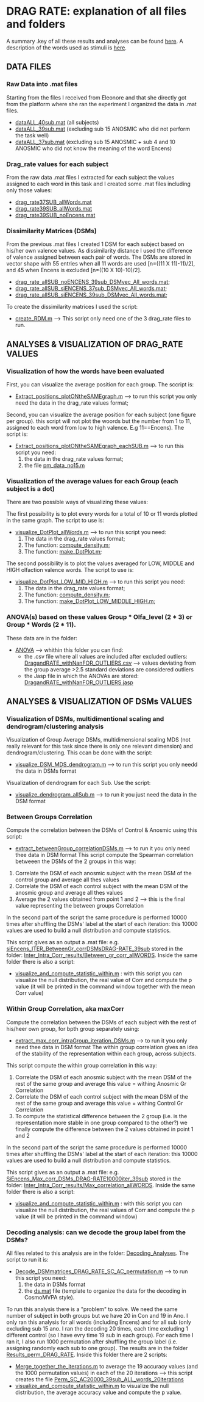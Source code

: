 # DRAG RATE: explanation of all files and folders
A summary .key of all these results and analyses can be found [here](https://www.dropbox.com/scl/fi/mtfw6pfnipusdtctxlgrd/Results_withAndWithoutSomewords_sub_Feb24.key?rlkey=6d0rtp7dtqb62ntntiiw4jada&dl=0).
A description of the words used as stimuli is [here](https://www.dropbox.com/scl/fi/ic678hfzf1d7gg890crxu/Tableaux_Stimuli_EleonoreNov23.pdf?rlkey=gsn6u0q470tryhl50d5jnwiru&dl=0).

## DATA FILES

### Raw Data into .mat files
Starting from the files I received from Eleonore and that she directly got from the platform where she ran the experiment I organized the data in .mat files.

- <ins>dataALL_40sub.mat</ins> (all subjects)
- <ins>dataALL_39sub.mat</ins> (excluding sub 15 ANOSMIC who did not perform the task well)
- <ins>dataALL_37sub.mat</ins> (excluding sub 15 ANOSMIC + sub 4 and 10 ANOSMIC who did not know the meaning of the word Encens)

### Drag_rate values for each subject
From the raw data .mat files I extracted for each subject the values assigned to each word in this task and I created some .mat files including only those values:

- <ins>drag_rate37SUB_allWords.mat</ins>
- <ins>drag_rate39SUB_allWords.mat</ins>
- <ins>drag_rate39SUB_noEncens.mat</ins>

### Dissimilarity Matrices (DSMs)
From the previous .mat files I created 1 DSM for each subject based on his/her own valence values. As dissimilarity distance I used the difference of valence assigned between each pair of words.
The DSMs are stored in vector shape with 55 entries when all 11 words are used [n=((11 X 11)-11)/2], and 45 when Encens is excluded [n=((10 X 10)-10)/2].

- <ins>drag_rate_allSUB_noENCENS_39sub_DSMvec_All_words.mat</ins>;
- <ins>drag_rate_allSUB_siENCENS_37sub_DSMvec_All_words.mat</ins>;
- <ins>drag_rate_allSUB_siENCENS_39sub_DSMvec_All_words.mat</ins>;

To create the dissimilarity matrices I used the script:
- <ins>create_RDM.m</ins>
 --> This script only need one of the 3 drag_rate files to run.

## ANALYSES & VISUALIZATION OF DRAG_RATE VALUES

### Visualization of how the words have been evaluated 

First, you can visualize the average position for each group. The sccript is:
- <ins>Extract_positions_plotONtheSAMEgraph.m</ins> --> to run this script you only need the data in the drag_rate values format;

Second, you can visualize the average position for each subject (one figure per group). 
this script will not plot the woords but the number from 1 to 11, assigned to each word from low to high valence. E.g 11==Encens). The script is:
 - <ins>Extract_positions_plotONtheSAMEgraph_eachSUB.m</ins>
   --> to run this script you need:
   1. the data in the drag_rate values format;
   2. the file <ins>pm_data_no15.m</ins>
 

### Visualization of the average values for each Group (each subject is a dot)
There are two possible ways of visualizing these values:

The first possibility is to plot every words for a total of 10 or 11 words plotted in the same graph. The script to use is:
- <ins>visualize_DotPlot_allWords.m</ins>
     --> to run this script you need:
     1. The data in the drag_rate values format;
     2. The function: <ins>compute_density.m</ins>;
     3. The function: <ins>make_DotPlot.m</ins>;

The second possibility is to plot the values averaged for LOW, MIDDLE and HIGH olfaction valence words. The script to use is:
- <ins>visualize_DotPlot_LOW_MID_HIGH.m</ins>
  --> to run this script you need:
     1. The data in the drag_rate values format;
     2. The function: <ins>compute_density.m</ins>;
     3. The function: <ins>make_DotPlot_LOW_MIDDLE_HIGH.m</ins>;

 ### ANOVA(s) based on these values Group * Olfa_level (2 * 3) or Group * Words (2 * 11).
 These data are in the folder:
 - <ins>ANOVA</ins> --> whithin this folder you can find:
   - the .csv file where all values are included after excluded outliers: <ins>DragandRATE_withNanFOR_OUTLIERS.csv</ins> --> values deviating from the group average >2.5 standard deviations are considered outliers
   - the Jasp file in which the ANOVAs are stored: <ins>DragandRATE_withNanFOR_OUTLIERS.jasp</ins>
   
 
 ## ANALYSES & VISUALIZATION OF DSMs VALUES

 ### Visualization of DSMs, multidimentional scaling and dendrogram/clustering analysis
 
 Visualization of Group Average DSMs, multidimensional scaling MDS (not really relevant for this task since there is only one relevant dimension) and dendrogram/clustering. This ccan be done with the script:
 - <ins>visualize_DSM_MDS_dendrogram.m</ins> --> to run this script you only needd the data in DSMs format

Visualization of dendrogram for each Sub. Use the script:
- <ins>visualize_dendrogram_allSub.m</ins> --> to run it you just need the data in the DSM format

### Between Groups Correlation
Compute the correlation between the DSMs of Control & Anosmic using this script:
- <ins>extract_betweenGroup_correlationDSMs.m</ins> --> to run it you only need thee data in DSM format
This script compute the Spearman correlation betweeen the DSMs of the 2 groups in this way:
1. Correlate the DSM of each anosmic subject with the mean DSM of the control group and average all thes values
2. Correlate the DSM of each control subject with the mean DSM of the anosmic group and average all thes values
3. Average the 2 values obtained from point 1 and 2 --> this is the final value representing the between groups Correlation

In the second part of the script the same procedure is performed 10000 times after shuffling the DSMs' label at the start of each iteration: this 10000 values are used to build a null distribution and compute statistics.

This script gives as an output a .mat file: e.g. <ins>siEncens_ITER_BetweenGr_corrDSMsDRAG-RATE_39sub</ins> stored in the folder: <ins>Inter_Intra_Corr_results/Between_gr_corr_allWORDS</ins>.
Inside the same folder there is also a script:
- <ins>visualize_and_compute_statistic_within.m</ins> : with this script you can visualize the null distribution, the real value of Corr and compute the p value (it will be printed in the command window together with the mean Corr value)

### Within Group Correlation, aka maxCorr
Compute the correlation between the DSMs of each subject with the rest of his/heer own group, for bpth group separately using:
- <ins>extract_max_corr_intraGroup_iteration_DSMs.m</ins> --> to run it you only need thee data in DSM format
The within group correlation gives an idea of the stability of the representation within each group, across subjects.

This script compute the within group correlation in this way:
1. Correlate the DSM of each anosmic subject with the mean DSM of the rest of the same group and average this value = withing Anosmic Gr Correlation
2. Correlate the DSM of each control subject with the mean DSM of the rest of the same group and average this value = withing Control Gr Correlation
3. To compute the statistical difference between the 2 group (i.e. is the representation more stable in one group compared to the other?) we finally compute the difference between the 2 values obtained in point 1 and 2

In the second part of the script the same procedure is performed 10000 times after shuffling the DSMs' label at the start of each iteration: this 10000 values are used to build a null distribution and compute statistics.

This script gives as an output a .mat file: e.g. <ins>SiEncens_Max_corr_DSMs_DRAG-RATE10000iter_39sub</ins> stored in the folder: <ins>Inter_Intra_Corr_results/Max_correlation_allWORDS</ins>.
Inside the same folder there is also a script:
- <ins>visualize_and_compute_statistic_within.m</ins> : with this script you can visualize the null distribution, the real values of Corr and compute the p value (it will be printed in the command window)

### Decoding analysis: can we decode the group label from the DSMs?
All files related to this analysis are in the folder: <ins>Decoding_Analyses</ins>.
The script to run it is:
- <ins>Decode_DSMmatrices_DRAG_RATE_SC_AC_permutation.m</ins>
 --> to run this script you need:
  1. the data in DSMs format
  2. the <ins>ds.mat</ins> file (template to organize the data for the decoding in CosmoMVPA style).

 To run this analysis there is a "problem" to solve. We need the same number of subject in both groups but we have 20 in Con and 19 in Ano. I only ran this analysis for all words (including Encens) and for all sub (only excluding sub 15 ano.
 I ran the decoding 20 times, each time excluding 1 different control (so I have evry time 19 sub in each group). 
 For each time I ran it, I also run 1000 permutation after shuffling the group label (i.e. assigning randomly each sub to one group). 
 The results are in the folder <ins>Results_perm_DRAG_RATE</ins>.
 Inside this folder there are 2 scripts:
 - <ins>Merge_together_the_iterations.m</ins> to average the 19 accuracy values (and the 1000 permutation values) in each of the 20 iterations --> this script creates the file <ins>Perm_SC_AC20000_39sub_ALL_words_20iterations</ins>
 - <ins>visualize_and_compute_statistic_within.m</ins> to visualize the null distribution, the average accuracy value and compute the p value. 
